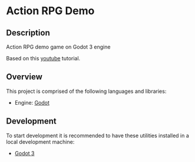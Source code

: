 # Action RPG Demo

## Description

Action RPG demo game on Godot 3 engine

Based on this [youtube](https://www.youtube.com/watch?v=mAbG8Oi-SvQ) tutorial.

## Overview

This project is comprised of the following languages and libraries:

* Engine: [Godot](https://godotengine.org/)

## Development

To start development it is recommended to have these utilities installed in a local development machine:

* [Godot 3](https://godotengine.org/)
